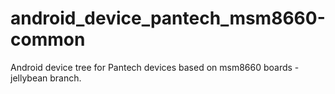 android_device_pantech_msm8660-common
===================================
Android device tree for Pantech devices based on msm8660 boards - jellybean branch.
